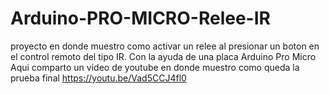# Arduino-PRO-MICRO-Relee-IR
proyecto en donde muestro como activar un relee al presionar un boton en el control remoto del tipo IR. Con la ayuda de una placa Arduino Pro Micro
Aqui comparto un video de youtube en donde muestro como queda la prueba final https://youtu.be/Vad5CCJ4fl0
